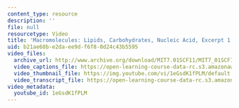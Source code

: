 ```yaml
---
content_type: resource
description: ''
file: null
resourcetype: Video
title: 'Macromolecules: Lipids, Carbohydrates, Nucleic Acid, Excerpt 1'
uid: b21ae68b-e2da-ee9d-f6f8-0d24c43b5595
video_files:
  archive_url: http://www.archive.org/download/MIT7.01SCF11/MIT7_01SCF11_track19_300k.mp4
  video_captions_file: https://open-learning-course-data-rc.s3.amazonaws.com/7-01sc-fundamentals-of-biology-fall-2011/2c774c1b855b5a669336ec57f22f4dde_1eGsdK1fPLM.vtt
  video_thumbnail_file: https://img.youtube.com/vi/1eGsdK1fPLM/default.jpg
  video_transcript_file: https://open-learning-course-data-rc.s3.amazonaws.com/7-01sc-fundamentals-of-biology-fall-2011/6bb07edeadb2044e7145e954fefc0054_1eGsdK1fPLM.pdf
video_metadata:
  youtube_id: 1eGsdK1fPLM
---
```

